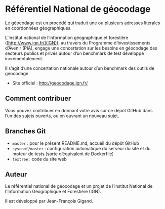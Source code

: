 # Référentiel National de géocodage

Le géocodage est un procédé qui traduit une ou plusieurs adresses litérales en coordonnées géographiques.

L’Institut national de l’information géographique et forestière
([http://www.ign.fr/](IGN)), au travers du Programme d’Investissements
d’Avenir (PIA), engage une concertation sur les besoins en géocodage
des secteurs publics et privés autour d’un benchmark de test développé
incrémentalement.


Il s’agit d’une concertation nationale autour d’un benchmark des outils de géocodage.

* Site officiel : http://geocodage.ign.fr/


## Comment contribuer

Vous pouvez contribuer en donnant votre avis sur ce dépôt GitHub dans
l’un des sujets ouverts, ou en ouvrant un nouveau sujet.


## Branches Git

* ```master``` : pour le présent README.md, accueil du dépôt GitHub
* ```sysconf/master``` : configuration automatique du serveur du site
  et du moteur de tests (sorte d’équivalent de Dockerfile)
* ```textree``` : code du site web


## Auteur

Le référentiel national de géocodage et un projet de l’Institut
National de l'Information Géographique et Forestière (IGN).

Il est développé par Jean-François Gigand.
